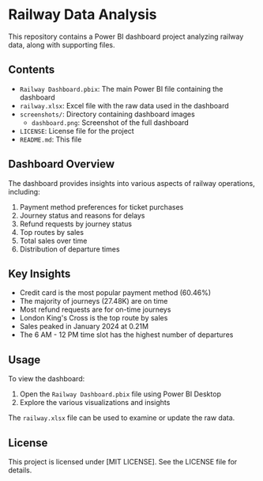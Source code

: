 # Railway Data Analysis

This repository contains a Power BI dashboard project analyzing railway data, along with supporting files.

## Contents

- `Railway Dashboard.pbix`: The main Power BI file containing the dashboard
- `railway.xlsx`: Excel file with the raw data used in the dashboard
- `screenshots/`: Directory containing dashboard images
  - `dashboard.png`: Screenshot of the full dashboard
- `LICENSE`: License file for the project
- `README.md`: This file

## Dashboard Overview

The dashboard provides insights into various aspects of railway operations, including:

1. Payment method preferences for ticket purchases
2. Journey status and reasons for delays
3. Refund requests by journey status
4. Top routes by sales
5. Total sales over time
6. Distribution of departure times

## Key Insights

- Credit card is the most popular payment method (60.46%)
- The majority of journeys (27.48K) are on time
- Most refund requests are for on-time journeys
- London King's Cross is the top route by sales
- Sales peaked in January 2024 at 0.21M
- The 6 AM - 12 PM time slot has the highest number of departures

## Usage

To view the dashboard:
1. Open the `Railway Dashboard.pbix` file using Power BI Desktop
2. Explore the various visualizations and insights

The `railway.xlsx` file can be used to examine or update the raw data.

## License

This project is licensed under [MIT LICENSE]. See the LICENSE file for details.
